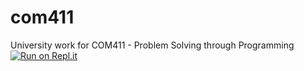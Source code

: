 # com411
University work for COM411 -  Problem Solving through Programming
[![Run on Repl.it](https://repl.it/badge/github/4drivm61/com411)](https://repl.it/github/4drivm61/com411)